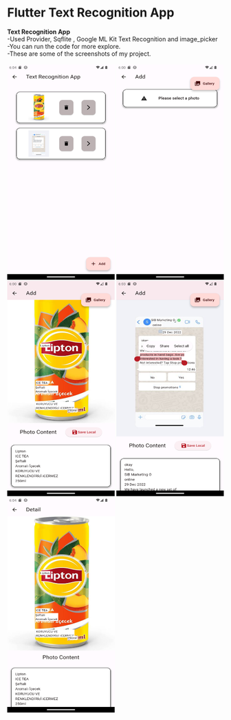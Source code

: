 # Flutter Text Recognition App

<b>Text Recognition App</b><br>
-Used Provider, Sqflite , Google ML Kit Text Recognition and image_picker<br>
-You can run the code for more explore.<br>
-These are some of the screenshots of my project.<br><br>
<img src="screenshots/1.png" width="250" height="500">
<img src="screenshots/2.png" width="250" height="500">
<img src="screenshots/3.png" width="250" height="500">
<img src="screenshots/4.png" width="250" height="500">
<img src="screenshots/5.png" width="250" height="500">

